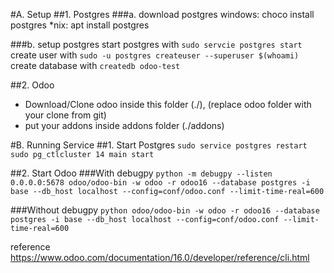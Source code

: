 #A. Setup
##1. Postgres
###a. download postgres
windows: choco install postgres
*nix: apt install postgres

###b. setup postgres
start postgres with `sudo servcie postgres start`
create user with `sudo -u postgres createuser --superuser $(whoami)`
create database with `createdb odoo-test`

##2. Odoo
- Download/Clone odoo inside this folder (./), (replace odoo folder with your clone from git)
- put your addons inside addons folder (./addons)

#B. Running Service
##1. Start Postgres
`sudo service postgres restart`
`sudo pg_ctlcluster 14 main start`

##2. Start Odoo
###With debugpy
`python -m debugpy --listen 0.0.0.0:5678 odoo/odoo-bin -w odoo -r odoo16 --database postgres -i base --db_host localhost --config=conf/odoo.conf --limit-time-real=600`

###Without debugpy
`python odoo/odoo-bin -w odoo -r odoo16 --database postgres -i base --db_host localhost --config=conf/odoo.conf --limit-time-real=600`


reference
https://www.odoo.com/documentation/16.0/developer/reference/cli.html